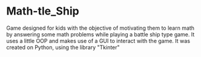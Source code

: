 # Math-tle_Ship
Game designed for kids with the objective of motivating them to learn math by answering some math problems while playing a battle ship type game. It uses a little OOP and makes use of a GUI to interact with the game. It was created on Python, using the library "Tkinter"
